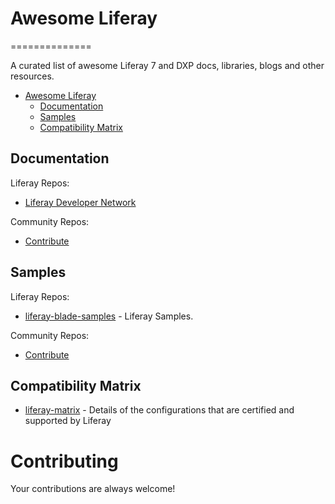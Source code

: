 # Awesome Liferay
==============		
  		  
A curated list of awesome Liferay 7 and DXP docs, libraries, blogs and other resources.
- [Awesome Liferay](#awesome-liferay)
    - [Documentation](#documentation)
    - [Samples](#samples)
    - [Compatibility Matrix](#compatibility-matrix)

## Documentation

Liferay Repos:

* [Liferay Developer Network](https://dev.liferay.com/)

Community Repos:

* [Contribute](https://github.com/donnemartin/awesome-aws/blob/master/CONTRIBUTING.md)

## Samples

Liferay Repos:

* [liferay-blade-samples](https://github.com/liferay/liferay-blade-samples) - Liferay Samples.

Community Repos:

* [Contribute](https://github.com/donnemartin/awesome-aws/blob/master/CONTRIBUTING.md)
 
## Compatibility Matrix

* [liferay-matrix](https://web.liferay.com/pt/services/support/compatibility-matrix) - Details of the configurations that are certified and supported by Liferay

# Contributing

Your contributions are always welcome!
